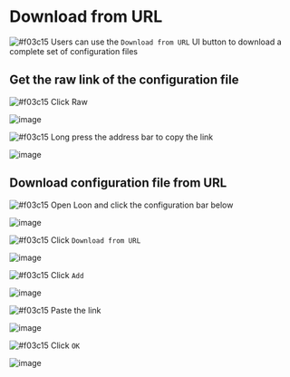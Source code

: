# Download from URL

![#f03c15](https://placehold.it/15/f03c15/000000?text=+) Users can use the `Download from URL` UI button to download a complete set of configuration files

## Get the raw link of the configuration file

![#f03c15](https://placehold.it/15/f03c15/000000?text=+) Click Raw

![image](https://raw.githubusercontent.com/TiyNa/LoonManualimg/main/Plus/URL_Download_1.jpg)

![#f03c15](https://placehold.it/15/f03c15/000000?text=+) Long press the address bar to copy the link

![image](https://raw.githubusercontent.com/TiyNa/LoonManualimg/main/Plus/URL_Download_2.jpg)

## Download configuration file from URL

![#f03c15](https://placehold.it/15/f03c15/000000?text=+) Open Loon and click the configuration bar below

![image](https://raw.githubusercontent.com/TiyNa/LoonManualimg/main/Plus/URL_Download_3.jpg)

![#f03c15](https://placehold.it/15/f03c15/000000?text=+) Click `Download from URL`

![image](https://raw.githubusercontent.com/TiyNa/LoonManualimg/main/Plus/URL_Download_4.jpg)

![#f03c15](https://placehold.it/15/f03c15/000000?text=+) Click `Add`

![image](https://raw.githubusercontent.com/TiyNa/LoonManualimg/main/Plus/URL_Download_5.jpg)

![#f03c15](https://placehold.it/15/f03c15/000000?text=+) Paste the link

![image](https://raw.githubusercontent.com/TiyNa/LoonManualimg/main/Plus/URL_Download_6.jpg)

![#f03c15](https://placehold.it/15/f03c15/000000?text=+) Click `OK`

![image](https://raw.githubusercontent.com/TiyNa/LoonManualimg/main/Plus/URL_Download_7.jpg)